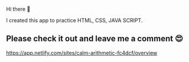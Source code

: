 Hi there 👋

I created this app to practice HTML, CSS, JAVA SCRIPT.

## Please check it out and leave me a comment 😍
https://app.netlify.com/sites/calm-arithmetic-fc4dcf/overview
